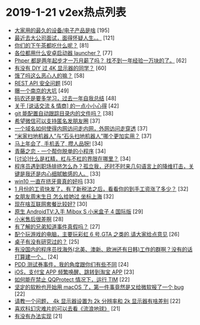 # 2019-1-21 v2ex热点列表

+ [大家用的最久的设备/电子产品是啥](https://www.v2ex.com/t/529083#reply195) [195]
+ [最近去大公司面试，面得怀疑人生。。](https://www.v2ex.com/t/529023#reply121) [121]
+ [你们的下午茶都吃什么呢？](https://www.v2ex.com/t/528986#reply81) [81]
+ [各位都用什么安卓启动器 launcher？](https://www.v2ex.com/t/529150#reply77) [77]
+ [Phper 都是两年起步才一万月薪了吗？ 找不到一年经验一万块的了。](https://www.v2ex.com/t/528954#reply62) [62]
+ [有没有 DIY 过 4K 显示器的同学？](https://www.v2ex.com/t/529029#reply60) [60]
+ [饿了吗这么恶心人的嘛？](https://www.v2ex.com/t/529067#reply58) [58]
+ [REST API 安全问题](https://www.v2ex.com/t/529097#reply50) [50]
+ [曝一个南京的大坑](https://www.v2ex.com/t/529048#reply49) [49]
+ [码农还是要多学习，过去一年自我总结](https://www.v2ex.com/t/528967#reply48) [48]
+ [关于 [说话交流 & 情商] 的一点小小心得](https://www.v2ex.com/t/529154#reply42) [42]
+ [git 能配置自动跟踪目录内的文件吗？](https://www.v2ex.com/t/529069#reply38) [38]
+ [希望微信可以支持匿名发朋友圈](https://www.v2ex.com/t/529201#reply37) [37]
+ [一个域名如何使得内网访问走内网，外网访问走穿透](https://www.v2ex.com/t/528951#reply37) [37]
+ [“米家扫地机器人”与“石头扫地机器人”哪个更加实用？](https://www.v2ex.com/t/528969#reply37) [37]
+ [马上年会了, 手机丢了, 攒人品呀!](https://www.v2ex.com/t/529041#reply34) [34]
+ [青藤之恋 - 一个帮你脱单的小程序](https://www.v2ex.com/t/529070#reply34) [34]
+ [[讨论]什么是杠精，杠与不杠的界限在哪里？](https://www.v2ex.com/t/529135#reply34) [34]
+ [程序员遇到职场排挤怎么办？孤立我，还时不时来几句语言上的降维打击，关键是我还是内心细腻敏感的人。](https://www.v2ex.com/t/528963#reply33) [33]
+ [win10 一直在挤牙膏真的好吗](https://www.v2ex.com/t/528972#reply33) [33]
+ [1 月份的工资快发了，有了新税法之后，看看你的到手工资涨了多少？](https://www.v2ex.com/t/528988#reply32) [32]
+ [女朋友周末生日 怎么给她过 坐标上海](https://www.v2ex.com/t/528989#reply32) [32]
+ [现在啥互联网套餐比较好?](https://www.v2ex.com/t/529028#reply30) [30]
+ [原生 AndroidTV:入手 Mibox S 小米盒子 4 国际版](https://www.v2ex.com/t/529211#reply29) [29]
+ [小米售后很差啊](https://www.v2ex.com/t/528997#reply28) [28]
+ [有了解的兄弟知道事件真假吗？](https://www.v2ex.com/t/529227#reply27) [27]
+ [配个玩游戏的电脑，主要玩彩虹 6 号,GTA 之类的,请大家给点意见](https://www.v2ex.com/t/529115#reply26) [26]
+ [桌子有没有研究过的？](https://www.v2ex.com/t/529016#reply25) [25]
+ [有没国内的程序员找海外(北美、澳新、欧洲还有日韩)工作的群啊？没有的话打算建一个。](https://www.v2ex.com/t/529194#reply24) [24]
+ [PDD 测试券事件，我的角度跟你们有些不同](https://www.v2ex.com/t/528953#reply24) [24]
+ [iOS，支付宝 APP 频繁唤醒、跳转到淘宝 APP](https://www.v2ex.com/t/528952#reply23) [23]
+ [如何能在禁止 QQProtect 情况下，运行 TIM](https://www.v2ex.com/t/528977#reply22) [22]
+ [坚定的软粉也开始用 macOS 了，第一件事竟然是又给微软报了一个 bug](https://www.v2ex.com/t/529045#reply22) [22]
+ [请教一个问题， 4k 显示器设置为 2k 分辨率和 2k 显示器有啥差别](https://www.v2ex.com/t/529124#reply22) [22]
+ [喜欢科幻灾难片的可以去看《流浪地球》](https://www.v2ex.com/t/529224#reply21) [21]
+ [有没有办法实现](https://www.v2ex.com/t/528994#reply21) [21]
